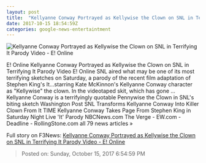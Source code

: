 ```yaml
---
layout: post
title:  "Kellyanne Conway Portrayed as Kellywise the Clown on SNL in Terrifying It Parody Video - E! Online"
date: 2017-10-15 18:54:59Z
categories: google-news-entertaintment
---
```


![Kellyanne Conway Portrayed as Kellywise the Clown on SNL in Terrifying It Parody Video - E! Online](http://akns-images.eonline.com/eol_images/Entire_Site/2017915/rs_600x600-171015114250-600-kellyanne-conway-pennywise-clown-it-kate-mckinnon-snl-101417.jpg?downsize=450:*&crop=450:350;left,top)

E! Online Kellyanne Conway Portrayed as Kellywise the Clown on SNL in Terrifying It Parody Video E! Online SNL aired what may be one of its most terrifying sketches on Saturday, a parody of the recent film adaptation of Stephen King's It...starring Kate McKinnon's Kellyanne Conway character as "Kellywise" the clown. In the videotaped skit, which has gone ... Kellyanne Conway is a terrifyingly quotable Pennywise the Clown in SNL's biting sketch Washington Post SNL Transforms Kellyanne Conway Into Killer Clown From It TIME Kellyanne Conway Takes Page From Stephen King in Saturday Night Live 'It' Parody NBCNews.com The Verge - EW.com - Deadline - RollingStone.com all 79 news articles »


Full story on F3News: [Kellyanne Conway Portrayed as Kellywise the Clown on SNL in Terrifying It Parody Video - E! Online](http://www.f3nws.com/n/pWCdVF)

> Posted on: Sunday, October 15, 2017 6:54:59 PM
